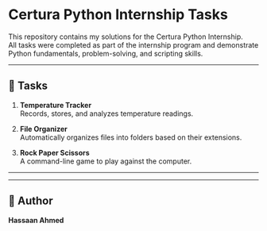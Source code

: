 # Certura Python Internship Tasks

This repository contains my solutions for the Certura Python Internship.  
All tasks were completed as part of the internship program and demonstrate Python fundamentals, problem-solving, and scripting skills.

---

## 📂 Tasks

1. **Temperature Tracker**  
   Records, stores, and analyzes temperature readings.

2. **File Organizer**  
   Automatically organizes files into folders based on their extensions.

3. **Rock Paper Scissors**  
   A command-line game to play against the computer.

---

---

## 👤 Author
**Hassaan Ahmed**
